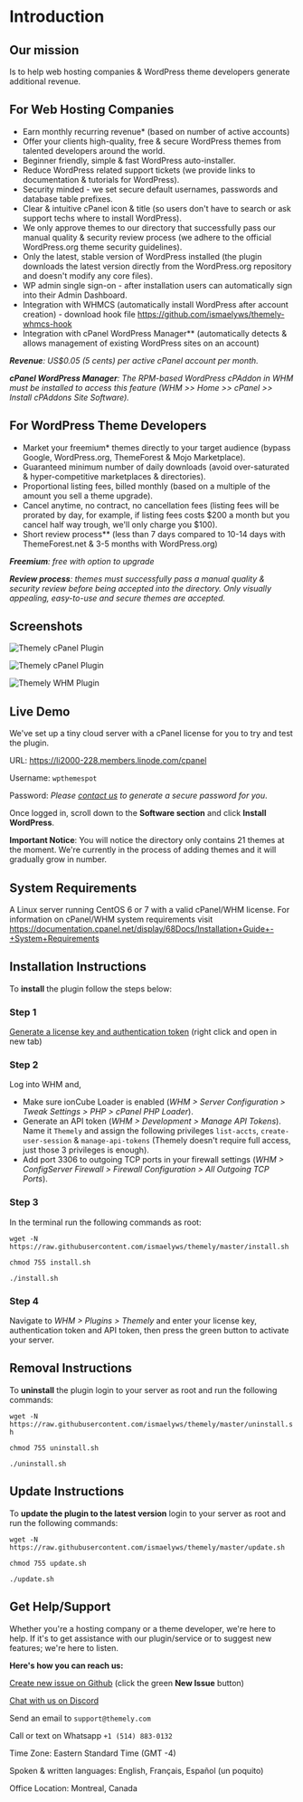 # Introduction

## Our mission

Is to help web hosting companies & WordPress theme developers generate additional revenue.


## For Web Hosting Companies

- Earn monthly recurring revenue* (based on number of active accounts)
- Offer your clients high-quality, free & secure WordPress themes from talented developers around the world.
- Beginner friendly, simple & fast WordPress auto-installer.
- Reduce WordPress related support tickets (we provide links to documentation & tutorials for WordPress).
- Security minded - we set secure default usernames, passwords and database table prefixes.
- Clear & intuitive cPanel icon & title (so users don't have to search or ask support techs where to install WordPress).
- We only approve themes to our directory that successfully pass our manual quality & security review process (we adhere to the official WordPress.org theme security guidelines).
- Only the latest, stable version of WordPress installed (the plugin downloads the latest version directly from the WordPress.org repository and doesn't modify any core files).
- WP admin single sign-on - after installation users can automatically sign into their Admin Dashboard.
- Integration with WHMCS (automatically install WordPress after account creation) - download hook file https://github.com/ismaelyws/themely-whmcs-hook
- Integration with cPanel WordPress Manager** (automatically detects & allows management of existing WordPress sites on an account)

***Revenue**: US$0.05 (5 cents) per active cPanel account per month.*

***cPanel WordPress Manager**: The RPM-based WordPress cPAddon in WHM must be installed to access this feature (WHM >> Home >> cPanel >> Install cPAddons Site Software).*


## For WordPress Theme Developers

- Market your freemium* themes directly to your target audience (bypass Google, WordPress.org, ThemeForest & Mojo Marketplace).
- Guaranteed minimum number of daily downloads (avoid over-saturated & hyper-competitive marketplaces & directories).
- Proportional listing fees, billed monthly (based on a multiple of the amount you sell a theme upgrade).
- Cancel anytime, no contract, no cancellation fees (listing fees will be prorated by day, for example, if listing fees costs $200 a month but you cancel half way trough, we'll only charge you $100).
- Short review process** (less than 7 days compared to 10-14 days with ThemeForest.net & 3-5 months with WordPress.org)

***Freemium**: free with option to upgrade*

***Review process**: themes must successfully pass a manual quality & security review before being accepted into the directory. Only visually appealing, easy-to-use and secure themes are accepted.*


## Screenshots

![Themely cPanel Plugin](https://raw.githubusercontent.com/ismaelyws/themely/master/assets/themely-cpanel-screenshot-before.png)

![Themely cPanel Plugin](https://raw.githubusercontent.com/ismaelyws/themely/master/assets/themely-cpanel-screenshot-after.png)

![Themely WHM Plugin](https://raw.githubusercontent.com/ismaelyws/themely/master/assets/themely-whm-screenshot.png)


## Live Demo

We've set up a tiny cloud server with a cPanel license for you to try and test the plugin.

URL: https://li2000-228.members.linode.com/cpanel

Username: `wpthemespot`

Password: *Please [contact us](#get-helpsupport) to generate a secure password for you*.

Once logged in, scroll down to the **Software section** and click **Install WordPress**.

**Important Notice**: You will notice the directory only contains 21 themes at the moment. We're currently in the process of adding themes and it will gradually grow in number.

## System Requirements

A Linux server running CentOS 6 or 7 with a valid cPanel/WHM license. For information on cPanel/WHM system requirements visit https://documentation.cpanel.net/display/68Docs/Installation+Guide+-+System+Requirements


## Installation Instructions

To **install** the plugin follow the steps below:

### Step 1

[Generate a license key and authentication token](https://directory.themely.com/keygen/api/licenses/generate/) (right click and open in new tab)

### Step 2

Log into WHM and,

- Make sure ionCube Loader is enabled (*WHM > Server Configuration > Tweak Settings > PHP > cPanel PHP Loader*).
- Generate an API token (*WHM > Development > Manage API Tokens*). Name it `Themely` and assign the following privileges `list-accts`, `create-user-session` & `manage-api-tokens` (Themely doesn't require full access, just those 3 privileges is enough).
- Add port 3306 to outgoing TCP ports in your firewall settings (*WHM > ConfigServer Firewall > Firewall Configuration > All Outgoing TCP Ports*).

### Step 3

In the terminal run the following commands as root:

`wget -N https://raw.githubusercontent.com/ismaelyws/themely/master/install.sh`

`chmod 755 install.sh`

`./install.sh`

### Step 4

Navigate to *WHM > Plugins > Themely* and enter your license key, authentication token and API token, then press the green button to activate your server.


## Removal Instructions

To **uninstall** the plugin login to your server as root and run the following commands:

`wget -N https://raw.githubusercontent.com/ismaelyws/themely/master/uninstall.sh`

`chmod 755 uninstall.sh`

`./uninstall.sh`


## Update Instructions

To **update the plugin to the latest version** login to your server as root and run the following commands:

`wget -N https://raw.githubusercontent.com/ismaelyws/themely/master/update.sh`

`chmod 755 update.sh`

`./update.sh`


## Get Help/Support

Whether you're a hosting company or a theme developer, we're here to help. If it's to get assistance with our plugin/service or to suggest new features; we're here to listen.

**Here's how you can reach us:**

[Create new issue on Github](https://github.com/ismaelyws/themely/issues) (click the green **New Issue** button)

[Chat with us on Discord](https://discord.gg/f3m2Pmp)

Send an email to `support@themely.com`

Call or text on Whatsapp `+1 (514) 883-0132`

Time Zone: Eastern Standard Time (GMT -4)

Spoken & written languages: English, Français, Español (un poquito)

Office Location: Montreal, Canada